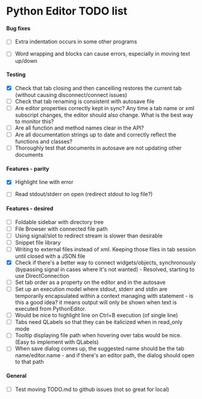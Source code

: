 # Python Editor TODO list

#### Bug fixes
- [ ] Extra indentation occurs in some other programs
- [ ] Word wrapping and blocks can cause errors, especially in moving text up/down


#### Testing
- [x] Check that tab closing and then cancelling restores the current tab (without causing disconnect/connect issues)
- [ ] Check that tab renaming is consistent with autosave file
- [ ] Are editor properties correctly kept in sync? Any time a tab name or xml subscript changes, the editor should also change. What is the best way to monitor this?
- [ ] Are all function and method names clear in the API?
- [ ] Are all documentation strings up to date and correctly reflect the functions and classes?
- [ ] Thoroughly test that documents in autosave are not updating other documents

#### Features - parity
- [x] Highlight line with error
- [ ] Read stdout/stderr on open (redirect stdout to log file?)


#### Features - desired
- [ ] Foldable sidebar with directory tree
- [ ] File Browser with connected file path
- [ ] Using signal/slot to redirect stream is slower than desirable
- [ ] Snippet file library
- [ ] Writing to external files instead of xml. Keeping those files in tab session until closed with a JSON file
- [x] Check if there's a better way to connect widgets/objects, synchronously (bypassing signal in cases where it's not wanted) - Resolved, starting to use DirectConnection 
- [ ] Set tab order as a property on the editor and in the autosave
- [ ] Set up an execution model where stdout, stderr and stdin are temporarily encapsulated within a context managing with statement - is this a good idea? it means output will only be shown when text is executed from PythonEditor. 
- [ ] Would be nice to highlight line on Ctrl+B execution (of single line)
- [ ] Tabs need QLabels so that they can be italicized when in read_only mode
- [ ] Tooltip displaying file path when hovering over tabs would be nice. (Easy to implement with QLabels)
- [ ] When save dialog comes up, the suggested name should be the tab name/editor.name - and if there's an editor path, the dialog should open to that path

#### General
- [ ] Test moving TODO.md to github issues (not so great for local)

